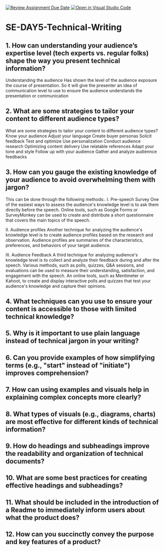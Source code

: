 [![Review Assignment Due Date](https://classroom.github.com/assets/deadline-readme-button-22041afd0340ce965d47ae6ef1cefeee28c7c493a6346c4f15d667ab976d596c.svg)](https://classroom.github.com/a/zsAR-pyY)
[![Open in Visual Studio Code](https://classroom.github.com/assets/open-in-vscode-2e0aaae1b6195c2367325f4f02e2d04e9abb55f0b24a779b69b11b9e10269abc.svg)](https://classroom.github.com/online_ide?assignment_repo_id=15940568&assignment_repo_type=AssignmentRepo)
# SE-DAY5-Technical-Writing
## 1. How can understanding your audience’s expertise level (tech experts vs. regular folks) shape the way you present technical information?
Understanding the audience
Has shown the level of the audience exposure the course of presentation. So it will give the presenter an idea of communication level to use to ensure the audience understands the presentation or communication


## 2. What are some strategies to tailor your content to different audience types?
What are some strategies to tailor your content to different audience types?
Know your audience
Adjust your language
Create buyer personas
Solicit feedback
Test and optimize
Use personalization
Conduct audience research
Optimizing content delivery
Use relatable references
Adapt your tone and style
Follow up with your audience
Gather and analyze audiennce feedbacks 

## 3. How can you gauge the existing knowledge of your audience to avoid overwhelming them with jargon?
This can be done through the following methods:.
I.  Pre-speech Survey 
One of the easiest ways to assess the audience's knowledge level is to ask them directly before the speech. Online tools, such as Google Forms or SurveyMonkey can be used to create and distribute a short questionnaire that covers the main topics of the speech. 

II. Audience profiles
Another technique for analyzing the audience's knowledge level is to create audience profiles based on the research and observation. Audience profiles are summaries of the characteristics, preferences, and behaviors of your target audience.

III. Audience Feedback
A third technique for analyzing audience's knowledge level is to collect and analyze their feedback during and after the speech. Various methods, such as polls, quizzes, Q&A sessions, and evaluations can be used to measure their understanding, satisfaction, and engagement with the speech. An online tools, such as Mentimeter or Kahoot, to create and display interactive polls and quizzes that test your audience's knowledge and capture their opinions.

## 4. What techniques can you use to ensure your content is accessible to those with limited technical knowledge?
## 5. Why is it important to use plain language instead of technical jargon in your writing?
## 6. Can you provide examples of how simplifying terms (e.g., "start" instead of "initiate") improves comprehension?
## 7. How can using examples and visuals help in explaining complex concepts more clearly?
## 8. What types of visuals (e.g., diagrams, charts) are most effective for different kinds of technical information?
## 9. How do headings and subheadings improve the readability and organization of technical documents?
## 10. What are some best practices for creating effective headings and subheadings?
## 11. What should be included in the introduction of a Readme to immediately inform users about what the product does?
## 12. How can you succinctly convey the purpose and key features of a product?
